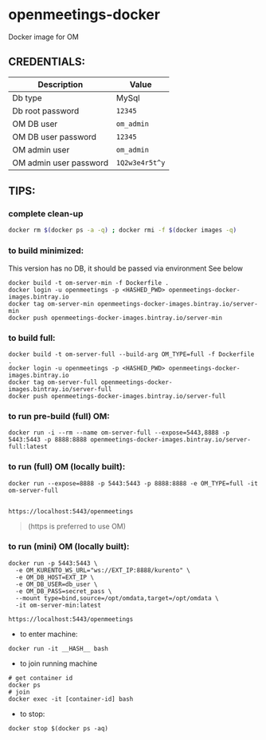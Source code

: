 # openmeetings-docker
Docker image for OM

## CREDENTIALS:

|Description|Value|
|-----------|-----|
|Db type| MySql|
|Db root password|`12345`|
|OM DB user|`om_admin`|
|OM DB user password|`12345`|
|OM admin user|`om_admin`|
|OM admin user password|`1Q2w3e4r5t^y`|


## TIPS:

### complete clean-up
```bash
docker rm $(docker ps -a -q) ; docker rmi -f $(docker images -q)
```

### to build minimized: 
This version has no DB, it should be passed via environment
See below
```
docker build -t om-server-min -f Dockerfile .
docker login -u openmeetings -p <HASHED_PWD> openmeetings-docker-images.bintray.io
docker tag om-server-min openmeetings-docker-images.bintray.io/server-min
docker push openmeetings-docker-images.bintray.io/server-min
```

### to build full: 
```
docker build -t om-server-full --build-arg OM_TYPE=full -f Dockerfile .
docker login -u openmeetings -p <HASHED_PWD> openmeetings-docker-images.bintray.io
docker tag om-server-full openmeetings-docker-images.bintray.io/server-full
docker push openmeetings-docker-images.bintray.io/server-full
```

### to run pre-build (full) OM:
```
docker run -i --rm --name om-server-full --expose=5443,8888 -p 5443:5443 -p 8888:8888 openmeetings-docker-images.bintray.io/server-full:latest
```

### to run (full) OM (locally built):
```
docker run --expose=8888 -p 5443:5443 -p 8888:8888 -e OM_TYPE=full -it om-server-full


https://localhost:5443/openmeetings
```
> (https is preferred to use OM)


### to run (mini) OM (locally built):
```
docker run -p 5443:5443 \
  -e OM_KURENTO_WS_URL="ws://EXT_IP:8888/kurento" \
  -e OM_DB_HOST=EXT_IP \
  -e OM_DB_USER=db_user \
  -e OM_DB_PASS=secret_pass \
  --mount type=bind,source=/opt/omdata,target=/opt/omdata \
  -it om-server-min:latest

https://localhost:5443/openmeetings
```

* to enter machine:
```
docker run -it __HASH__ bash
```
* to join running machine
```
# get container id
docker ps
# join
docker exec -it [container-id] bash
```

* to stop:
```
docker stop $(docker ps -aq)
```
